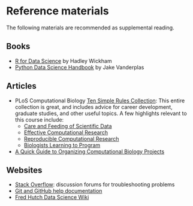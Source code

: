 # Reference materials

The following materials are recommended as supplemental reading.

## Books

- [R for Data Science](http://r4ds.had.co.nz/) by Hadley Wickham
- [Python Data Science Handbook](https://jakevdp.github.io/PythonDataScienceHandbook/) by Jake Vanderplas

## Articles

- PLoS Computational Biology [Ten Simple Rules Collection](https://collections.plos.org/ten-simple-rules): This entire collection is great, and includes advice for career development, graduate studies, and other useful topics. A few highlights relevant to this course include:
  - [Care and Feeding of Scientific Data](https://journals.plos.org/ploscompbiol/article?id=10.1371/journal.pcbi.1003542)
  - [Effective Computational Research](https://journals.plos.org/ploscompbiol/article?id=10.1371/journal.pcbi.1003506)
  - [Reproducible Computational Research](https://journals.plos.org/ploscompbiol/article?id=10.1371/journal.pcbi.1003285)
  - [Biologists Learning to Program](https://journals.plos.org/ploscompbiol/article?id=10.1371/journal.pcbi.1005871)
- [A Quick Guide to Organizing Computational Biology Projects](https://journals.plos.org/ploscompbiol/article?id=10.1371/journal.pcbi.1000424)

## Websites

- [Stack Overflow](https://stackoverflow.com/): discussion forums for troubleshooting problems
- [Git and GitHub help documentation](https://guides.github.com)
- [Fred Hutch Data Science Wiki](https://sciwiki.fredhutch.org)
